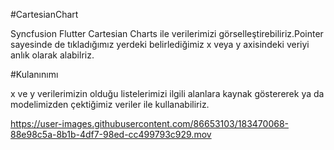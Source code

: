 #CartesianChart

Syncfusion Flutter Cartesian Charts ile verilerimizi görselleştirebiliriz.Pointer sayesinde de tıkladığımız yerdeki belirlediğimiz x veya y axisindeki veriyi anlık olarak alabilriz.

#Kulanınımı

x ve y verilerimizin olduğu listelerimizi ilgili alanlara kaynak göstererek ya da modelimizden çektiğimiz veriler ile kullanabiliriz.


https://user-images.githubusercontent.com/86653103/183470068-88e98c5a-8b1b-4df7-98ed-cc499793c929.mov

